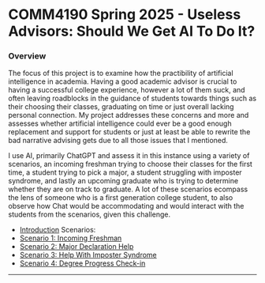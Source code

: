 # COMM4190 Spring 2025 - Useless Advisors: Should We Get AI To Do It? 

### Overview

The focus of this project is to examine how the practibility of artificial intelligence in academia. Having a good academic advisor is crucial to having a successful college experience, however a lot of them suck, and often leaving roadblocks in the guidance of students towards things such as their choosing their classes, graduating on time or just overall lacking personal connection. My project addresses these concerns and more and assesses whether artificial intelligence could ever be a good enough replacement and support for students or just at least be able to rewrite the bad narrative advising gets due to all those issues that I mentioned.

I use AI, primarily ChatGPT and assess it in this instance using a variety of scenarios, an incoming freshman trying to choose their classes for the first time, a student trying to pick a major, a student struggling with imposter syndrome, and lastly an upcoming graduate who is trying to determine whether they are on track to graduate. A lot of these scenarios ecompass the lens of someone who is a first generation college student, to also observe how Chat would be accommodating and would interact with the students from the scenarios, given this challenge. 

- [Introduction](Research_Project.ipynb)
Scenarios:
- [Scenario 1: Incoming Freshman](Scenario_1.ipynb)
- [Scenario 2: Major Declaration Help](Scenario_2.ipynb)
- [Scenario 3: Help With Imposter Syndrome](Scenario_3.ipynb)
- [Scenario 4: Degree Progress Check-in](Scenario_4.ipynb)

---

